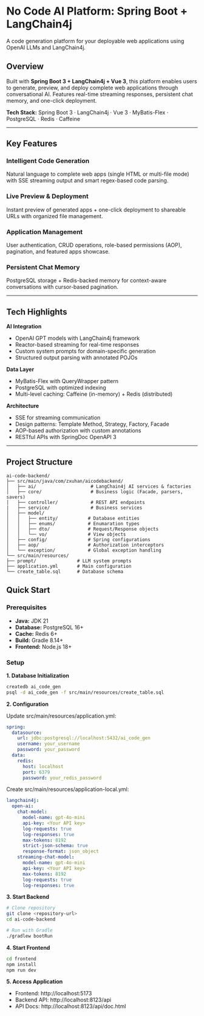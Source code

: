 # No Code AI Platform: Spring Boot + LangChain4j

A code generation platform for your deployable web applications using OpenAI LLMs and LangChain4j.

## Overview

Built with **Spring Boot 3 + LangChain4j + Vue 3**, this platform enables users to generate, preview, and deploy complete web applications through conversational AI. Features real-time streaming responses, persistent chat memory, and one-click deployment.

**Tech Stack:** Spring Boot 3 · LangChain4j · Vue 3 · MyBatis-Flex · PostgreSQL · Redis · Caffeine

---

## Key Features

### Intelligent Code Generation
Natural language to complete web apps (single HTML or multi-file mode) with SSE streaming output and smart regex-based code parsing.

### Live Preview & Deployment
Instant preview of generated apps + one-click deployment to shareable URLs with organized file management.

### Application Management
User authentication, CRUD operations, role-based permissions (AOP), pagination, and featured apps showcase.

### Persistent Chat Memory
PostgreSQL storage + Redis-backed memory for context-aware conversations with cursor-based pagination.

---

## Tech Highlights

**AI Integration**
- OpenAI GPT models with LangChain4j framework
- Reactor-based streaming for real-time responses
- Custom system prompts for domain-specific generation
- Structured output parsing with annotated POJOs

**Data Layer**
- MyBatis-Flex with QueryWrapper pattern
- PostgreSQL with optimized indexing
- Multi-level caching: Caffeine (in-memory) + Redis (distributed)

**Architecture**
- SSE for streaming communication
- Design patterns: Template Method, Strategy, Factory, Facade
- AOP-based authorization with custom annotations
- RESTful APIs with SpringDoc OpenAPI 3

---

## Project Structure

```
ai-code-backend/
├── src/main/java/com/zxuhan/aicodebackend/
│   ├── ai/                    # LangChain4j AI services & factories
│   ├── core/                  # Business logic (Facade, parsers, savers)
│   ├── controller/            # REST API endpoints
|   ├── service/               # Business services
│   ├── model/
│   │   ├── entity/           # Database entities
│   │   ├── enums/            # Enumaration types
│   │   ├── dto/              # Request/Response objects
│   │   └── vo/               # View objects
│   ├── config/               # Spring configurations
│   ├── aop/                  # Authorization interceptors
│   └── exception/            # Global exception handling
└── src/main/resources/
├── prompt/               # LLM system prompts
├── application.yml       # Main configuration
└── create_table.sql      # Database schema
```

## Quick Start

### Prerequisites
- **Java:** JDK 21
- **Database:** PostgreSQL 16+
- **Cache:** Redis 6+
- **Build:** Gradle 8.14+
- **Frontend:** Node.js 18+

### Setup

**1. Database Initialization**
```bash
createdb ai_code_gen
psql -d ai_code_gen -f src/main/resources/create_table.sql
```

**2. Configuration**

Update src/main/resources/application.yml:
```yaml
spring:
  datasource:
    url: jdbc:postgresql://localhost:5432/ai_code_gen
    username: your_username
    password: your_password
  data:
    redis:
      host: localhost
      port: 6379
      password: your_redis_password
```

Create src/main/resources/application-local.yml:
```yaml
langchain4j:
  open-ai:
    chat-model:
      model-name: gpt-4o-mini
      api-key: <Your API key>
      log-requests: true
      log-responses: true
      max-tokens: 8192
      strict-json-schema: true
      response-format: json_object
    streaming-chat-model:
      model-name: gpt-4o-mini
      api-key: <Your API key> 
      max-tokens: 8192
      log-requests: true
      log-responses: true
```

**3. Start Backend**
```bash
# Clone repository
git clone <repository-url>
cd ai-code-backend

# Run with Gradle
./gradlew bootRun
```

**4. Start Frontend**
```bash
cd frontend
npm install
npm run dev
```
**5. Access Application**
- Frontend: http://localhost:5173
- Backend API: http://localhost:8123/api
- API Docs: http://localhost:8123/api/doc.html
